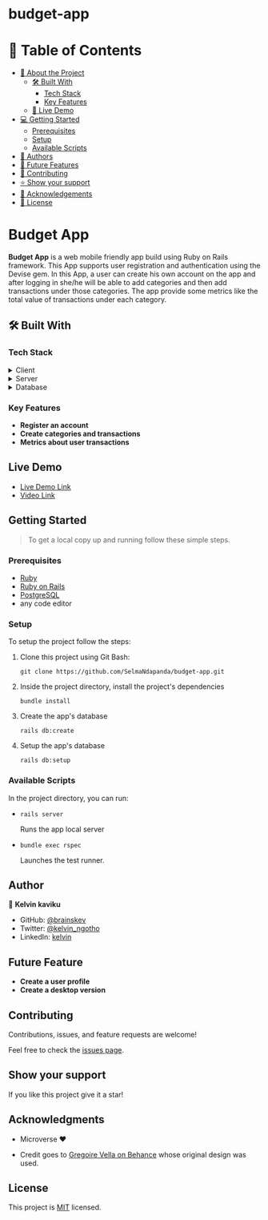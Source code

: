 # budget-app

# 📗 Table of Contents

- [📖 About the Project](#[project])
  - [🛠 Built With](#built-with)
    - [Tech Stack](#tech-stack)
    - [Key Features](#key-features)
  - [🚀 Live Demo](#live-demo)
- [💻 Getting Started](#getting-started)
  - [Prerequisites](#prerequisites)
  - [Setup](#setup)
  - [Available Scripts](#available-scripts)
- [👥 Authors](#author)
- [🔭 Future Features](#future-features)
- [🤝 Contributing](#contributing)
- [⭐️ Show your support](#support)
- [🙏 Acknowledgements](#acknowledgments)
- [📝 License](#license)

# Budget App

**Budget App** is a web mobile friendly app build using Ruby on Rails framework. This App supports user registration and authentication using the Devise gem. In this App, a user can create his own account on the app and after logging in she/he will be able to add categories and then add transactions under those categories. The app provide some metrics like the total value of transactions under each category.

## 🛠 Built With <a name="built-with"></a>

### Tech Stack <a name="tech-stack"></a>

<details>
  <summary>Client</summary>
  <ul>
    <li>HTML, CSS</li>
    <li>JavaScript</li>
  </ul>
</details>

<details>
  <summary>Server</summary>
  <ul>
    <li>Ruby on Rails</li>
  </ul>
</details>

<details>
<summary>Database</summary>
  <ul>
    <li><a href="https://www.postgresql.org/">PostgreSQL</a></li>
  </ul>
</details>

### Key Features

- **Register an account**
- **Create categories and transactions**
- **Metrics about user transactions**

## Live Demo

- [Live Demo Link](https://cash-buddy.onrender.com/)
- [Video Link]()

## Getting Started

> To get a local copy up and running follow these simple steps.

### Prerequisites

- <a href="https://www.ruby-lang.org/en/news/2022/11/24/ruby-3-1-3-released/">Ruby</a>
- <a href="https://rubyonrails.org/">Ruby on Rails</a>
- <a href="https://www.postgresql.org/">PostgreSQL</a>
- any code editor

### Setup

To setup the project follow the steps:

1. Clone this project using Git Bash:

   ```
   git clone https://github.com/SelmaNdapanda/budget-app.git
   ```

2. Inside the project directory, install the project's dependencies
   ```
   bundle install
   ```
3. Create the app's database
   ```
   rails db:create
   ```
4. Setup the app's database
   ```
   rails db:setup
   ```

### Available Scripts

In the project directory, you can run:

- ```
  rails server
  ```

  Runs the app local server

- ```
  bundle exec rspec
  ```
  Launches the test runner.

## Author

👤 **Kelvin kaviku**

- GitHub: [@brainskev](https://github.com/brainskev/)
- Twitter: [@kelvin_ngotho](https://twitter.com/kevin_ngotho?s=09/)
- LinkedIn: [kelvin](https://www.linkedin.com/in/kelvinkaviku/)

## Future Feature

- **Create a user profile**
- **Create a desktop version**

## Contributing

Contributions, issues, and feature requests are welcome!

Feel free to check the [issues page](https://github.com/brainskev/Budget_App/issues).

## Show your support <a name="support"></a>

If you like this project give it a star!

## Acknowledgments

- Microverse ❤️

- Credit goes to [Gregoire Vella on Behance](https://www.behance.net/gregoirevella) whose original design was used.

## License

This project is [MIT](./LICENSE) licensed.
